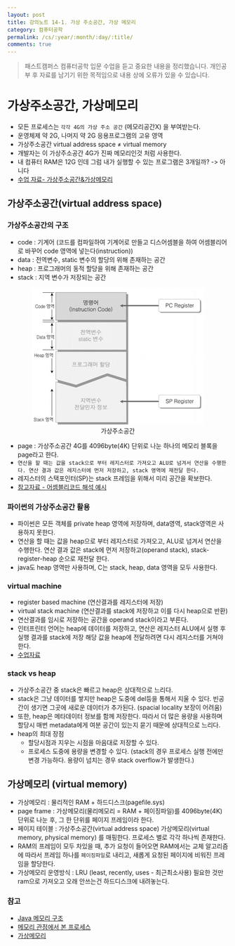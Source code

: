 ```yaml
---
layout: post
title: 강의노트 14-1. 가상 주소공간, 가상 메모리
category: 컴퓨터공학
permalink: /cs/:year/:month/:day/:title/
comments: true
---
```

> 패스트캠퍼스 컴퓨터공학 입문 수업을 듣고 중요한 내용을 정리했습니다. 개인공부 후 자료를 남기기 위한 목적임으로 내용 상에 오류가 있을 수 있습니다.

# 가상주소공간, 가상메모리
- 모든 프로세스는 `각각 4G의 가상 주소 공간` (메모리공간X) 을 부여받는다.
- 운영체제 약 2G, 나머지 약 2G 응용프로그램의 고유 영역
- 가상주소공간 virtual address space ≠ virtual memory
- 개발자는 이 가상주소공간 4G가 진짜 메모리인것 처럼 사용한다.
- 내 컴퓨터 RAM은 12G 인데 그럼 내가 실행할 수 있는 프로그램은 3개일까? -> 아니다
- [수업 자료- 가상주소공간&가상메모리](https://github.com/ythwork/ComputerScienceSchool/blob/master/lecture/memory/virtual_memory.pdf)

## 가상주소공간(virtual address space)
### 가상주소공간의 구조
- code : 기계어 (코드를 컴파일하여 기계어로 만들고 디스어셈블을 하여 어셈블리어로 바꾸어 code 영역에 넣는다(instruction))
- data : 전역변수, static 변수의 할당의 위해 존재하는 공간
- heap : 프로그래머의 동적 할당을 위해 존재하는 공간
- stack : 지역 변수가 저장되는 공간

<center>
 <figure>
 <img src="/assets/post-img/cs/virtual_address_space2.png" alt="views">
 <figcaption>가상주소공간</figcaption>
 </figure>
 </center>

- page : 가상주소공간 4G를 4096byte(4K) 단위로 나눈 하나의 메모리 블록을 page라고 한다.
- `연산을 할 때는 값을 stack으로 부터 레지스터로 가져오고 ALU로 넘겨서 연산을 수행한다. 연산 결과 값은 레지스터에 먼저 저장하고, stack 영역에 재전달 한다.`
- 레지스터의 스택포인터(SP)는 stack 프레임을 위해서 미리 공간을 확보한다.
- [참고자료 - 어셈블리코드 해석 예시](https://github.com/ythwork/ComputerScienceSchool/blob/master/lecture/memory/assembly_code.pdf)

### 파이썬의 가상주소공간 활용
- 파이썬은 모든 객체를 private heap 영역에 저장하며, data영역, stack영역은 사용하지 못한다.
- 연산을 할 때는 값을 heap으로 부터 레지스터로 가져오고, ALU로 넘겨서 연산을 수행한다. 연산 결과 값은 stack에 먼저 저장하고(operand stack), stack-register-heap 순으로 재전달 한다.
- java도 heap 영역만 사용하며, C는 stack, heap, data 영역을 모두 사용한다.

### virtual machine
- register based machine (연산결과를 레지스터에 저장)
- virtual stack machine (연산결과를 stack에 저장하고 이를 다시 heap으로 반환)
- 연산결과를 임시로 저장하는 공간을 operand stack이라고 부른다.
- 인터프린터 언어는 heap에 데이터를 저장하고, 연산은 레지스터 ALU에서 실행 후 실행 결과를 stack에 저장 해당 값을 heap에 전달하려면 다시 레지스터를 거쳐야한다.
- [수업자료](https://github.com/ythwork/ComputerScienceSchool/blob/master/lecture/VM/vm.pdf)

### stack vs heap
- 가상주소공간 중 stack은 빠르고 heap은 상대적으로 느리다.
- stack은 그냥 데이터를 쌓지만 heap은 도중에 del등을 통해서 지울 수 있다. 빈공간이 생기면 그곳에 새로운 데이터가 추가된다. (spacial locality 보장이 어려움)
- 또한, heap은 메타데이터 정보를 함께 저장한다. 따라서 더 많은 용량을 사용하며 할당시 매번 metadata에게 여분 공간이 있는지 묻기 때문에 상대적으로 느리다.
- heap의 최대 장점
  - 할당시점과 지우는 시점을 마음대로 저장할 수 있다.
  - 프로세스 도중에 용량을 변경할 수 있다. (stack의 경우 프로세스 실행 전에만 변경 가능하다. 용량이 넘치는 경우 stack overflow가 발생한다.)


## 가상메모리 (virtual memory)
- 가상메모리 : 물리적인 RAM +  하드디스크(pagefile.sys)
- page frame : 가상메모리(물리메모리 = RAM + 페이징파일)를 4096byte(4K) 단위로 나눈 후, 그 한 단위를 페이지 프레임이라 한다.
- 페이지 테이블 : 가상주소공간(virtual address space) 가상메모리(virtual memory, physical memory) 를 매핑한다. 프로세스 별로 각각 하나씩 존재한다.
- RAM의 프레임이 모두 차있을 때, 추가 요청이 들어오면 RAM에서는 교체 알고리즘에 따라서 프레임 하나를 `페이징파일`로 내리고, 새롭게 요청된 페이지에 비워진 프레임을 할당한다.
- 가상메모리 운영방식 : LRU (least, recently, uses - 최근최소사용) 필요한 것만  ram으로 가져오고 오래 안쓰는건 하드디스크에 내려놓는다.


### 참고
- [Java 메모리 구조](http://cafe.naver.com/jjdev/227)
- [메모리 관점에서 본 프로세스](http://mooneegee.blogspot.kr/2015/01/os-process.html)
- [가상메모리](http://egloos.zum.com/sweeper/v/2988689)
